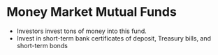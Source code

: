 <style>
    <link rel='stylesheet' href='../assets/css/style.css' type='text/css' media='screen' charset='utf-8'>
</style>
# Money Market Mutual Funds
- Investors invest tons of money into this fund.
- Invest in short-term bank certificates of deposit, Treasury bills, and short-term bonds


